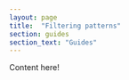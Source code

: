 ```yaml
---
layout: page
title:  "Filtering patterns"
section: guides
section_text: "Guides"
---
```


Content here!